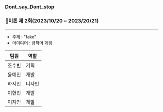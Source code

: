 ### Dont_say_Dont_stop
### 🏃미톤 제 2회(2023/10/20 ~ 2023/20/21)
***
- 주제 : "fake"
- 아이디어 : 금칙어 게임

| 팀원 | 역할 |
|-------|--------|
| 조수빈 | 기획 |
| 윤예진 | 개발 |
| 하지민 | 디자인 |
| 이현진 | 개발 |
| 이지인 | 개발 |
